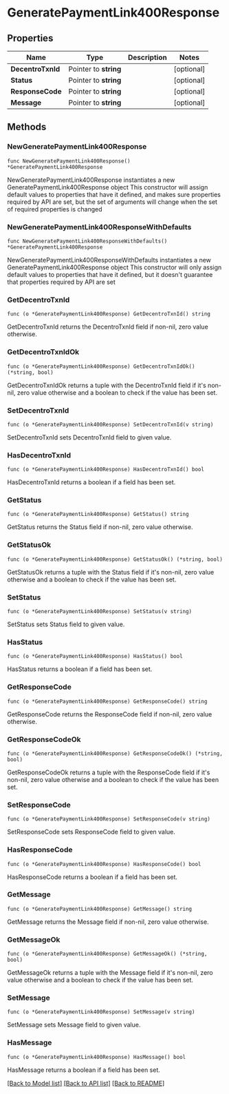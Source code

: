# GeneratePaymentLink400Response

## Properties

Name | Type | Description | Notes
------------ | ------------- | ------------- | -------------
**DecentroTxnId** | Pointer to **string** |  | [optional] 
**Status** | Pointer to **string** |  | [optional] 
**ResponseCode** | Pointer to **string** |  | [optional] 
**Message** | Pointer to **string** |  | [optional] 

## Methods

### NewGeneratePaymentLink400Response

`func NewGeneratePaymentLink400Response() *GeneratePaymentLink400Response`

NewGeneratePaymentLink400Response instantiates a new GeneratePaymentLink400Response object
This constructor will assign default values to properties that have it defined,
and makes sure properties required by API are set, but the set of arguments
will change when the set of required properties is changed

### NewGeneratePaymentLink400ResponseWithDefaults

`func NewGeneratePaymentLink400ResponseWithDefaults() *GeneratePaymentLink400Response`

NewGeneratePaymentLink400ResponseWithDefaults instantiates a new GeneratePaymentLink400Response object
This constructor will only assign default values to properties that have it defined,
but it doesn't guarantee that properties required by API are set

### GetDecentroTxnId

`func (o *GeneratePaymentLink400Response) GetDecentroTxnId() string`

GetDecentroTxnId returns the DecentroTxnId field if non-nil, zero value otherwise.

### GetDecentroTxnIdOk

`func (o *GeneratePaymentLink400Response) GetDecentroTxnIdOk() (*string, bool)`

GetDecentroTxnIdOk returns a tuple with the DecentroTxnId field if it's non-nil, zero value otherwise
and a boolean to check if the value has been set.

### SetDecentroTxnId

`func (o *GeneratePaymentLink400Response) SetDecentroTxnId(v string)`

SetDecentroTxnId sets DecentroTxnId field to given value.

### HasDecentroTxnId

`func (o *GeneratePaymentLink400Response) HasDecentroTxnId() bool`

HasDecentroTxnId returns a boolean if a field has been set.

### GetStatus

`func (o *GeneratePaymentLink400Response) GetStatus() string`

GetStatus returns the Status field if non-nil, zero value otherwise.

### GetStatusOk

`func (o *GeneratePaymentLink400Response) GetStatusOk() (*string, bool)`

GetStatusOk returns a tuple with the Status field if it's non-nil, zero value otherwise
and a boolean to check if the value has been set.

### SetStatus

`func (o *GeneratePaymentLink400Response) SetStatus(v string)`

SetStatus sets Status field to given value.

### HasStatus

`func (o *GeneratePaymentLink400Response) HasStatus() bool`

HasStatus returns a boolean if a field has been set.

### GetResponseCode

`func (o *GeneratePaymentLink400Response) GetResponseCode() string`

GetResponseCode returns the ResponseCode field if non-nil, zero value otherwise.

### GetResponseCodeOk

`func (o *GeneratePaymentLink400Response) GetResponseCodeOk() (*string, bool)`

GetResponseCodeOk returns a tuple with the ResponseCode field if it's non-nil, zero value otherwise
and a boolean to check if the value has been set.

### SetResponseCode

`func (o *GeneratePaymentLink400Response) SetResponseCode(v string)`

SetResponseCode sets ResponseCode field to given value.

### HasResponseCode

`func (o *GeneratePaymentLink400Response) HasResponseCode() bool`

HasResponseCode returns a boolean if a field has been set.

### GetMessage

`func (o *GeneratePaymentLink400Response) GetMessage() string`

GetMessage returns the Message field if non-nil, zero value otherwise.

### GetMessageOk

`func (o *GeneratePaymentLink400Response) GetMessageOk() (*string, bool)`

GetMessageOk returns a tuple with the Message field if it's non-nil, zero value otherwise
and a boolean to check if the value has been set.

### SetMessage

`func (o *GeneratePaymentLink400Response) SetMessage(v string)`

SetMessage sets Message field to given value.

### HasMessage

`func (o *GeneratePaymentLink400Response) HasMessage() bool`

HasMessage returns a boolean if a field has been set.


[[Back to Model list]](../README.md#documentation-for-models) [[Back to API list]](../README.md#documentation-for-api-endpoints) [[Back to README]](../README.md)


